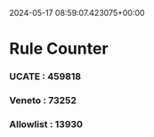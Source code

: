 2024-05-17 08:59:07.423075+00:00
# Rule Counter 
 ### UCATE : 459818

 ### Veneto : 73252

 ### Allowlist : 13930